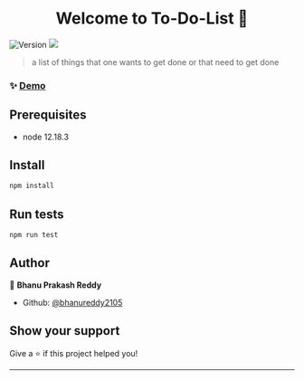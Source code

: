 <h1 align="center">Welcome to To-Do-List 👋</h1>
<p>
  <img alt="Version" src="https://img.shields.io/badge/version-1.0.0-blue.svg?cacheSeconds=2592000" />
  <img src="https://img.shields.io/badge/node-12.18.3-blue.svg" />
</p>

> a list of things that one wants to get done or that need to get done

### ✨ [Demo](https://desolate-fortress-87018.herokuapp.com/)

## Prerequisites

- node 12.18.3

## Install

```sh
npm install
```

## Run tests

```sh
npm run test
```

## Author

👤 **Bhanu Prakash Reddy**

* Github: [@bhanureddy2105](https://github.com/bhanureddy2105)

## Show your support

Give a ⭐️ if this project helped you!

***